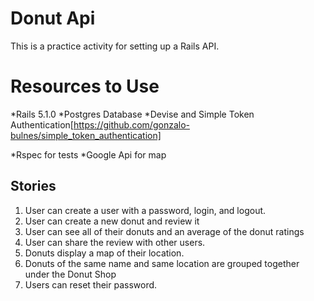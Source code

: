 # Donut Api

This is a practice activity for setting up a Rails API. 

# Resources to Use
  *Rails 5.1.0
  *Postgres Database
  *Devise and Simple Token Authentication[https://github.com/gonzalo-bulnes/simple_token_authentication]  

  *Rspec for tests
  *Google Api for map

## Stories
  1. User can create a user with a password, login, and logout. 
  2. User can create a new donut and review it
  3. User can see all of their donuts and an average of the donut ratings
  4. User can share the review with other users.
  5. Donuts display a map of their location.
  6. Donuts of the same name and same location are grouped together under the Donut Shop
  7. Users can reset their password.

